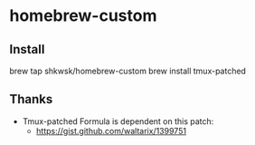 # homebrew-custom

## Install

brew tap shkwsk/homebrew-custom
brew install tmux-patched

## Thanks

- Tmux-patched Formula is dependent on this patch:
  - <https://gist.github.com/waltarix/1399751>
